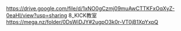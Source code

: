 https://drive.google.com/file/d/1xNO0gCzmj09muAwCTTKFxOqXyZ-0eaHI/view?usp=sharing
8_KICK教室
https://mega.nz/folder/0DsWiDJY#2ugpO3k0r-VT0jB1XpYxpQ
